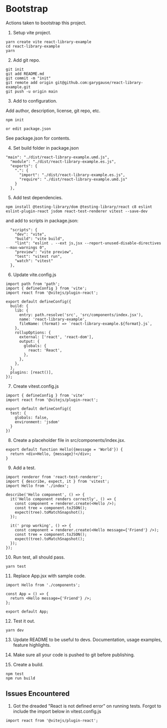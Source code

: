 # Bootstrap

Actions taken to bootstrap this project.

1. Setup vite project.

```
yarn create vite react-library-example
cd react-library-example
yarn
```

2. Add git repo.

```
git init
git add README.md
git commit -m "init"
git remote add origin git@github.com:garygause/react-library-example.git
git push -u origin main
```

3. Add to configuration.

Add author, description, license, git repo, etc.

```
npm init

or edit package.json
```

See package.json for contents.

4. Set build folder in package.json

```
"main": "./dist/react-library-example.umd.js",
  "module": "./dist/react-library-example.es.js",
  "exports": {
    ".": {
      "import": "./dist/react-library-example.es.js",
      "require": "./dist/react-library-example.umd.js"
    }
  },
```

5. Add test dependencies.

```
npm install @testing-library/dom @testing-library/react c8 eslint eslint-plugin-react jsdom react-test-renderer vitest --save-dev
```

and add to scripts in package.json:

```
  "scripts": {
    "dev": "vite",
    "build": "vite build",
    "lint": "eslint . --ext js,jsx --report-unused-disable-directives --max-warnings 0",
    "preview": "vite preview",
    "test": "vitest run",
    "watch": "vitest"
  },
```

6. Update vite.config.js

```
import path from 'path';
import { defineConfig } from 'vite';
import react from '@vitejs/plugin-react';

export default defineConfig({
  build: {
    lib: {
      entry: path.resolve('src', 'src/components/index.jsx'),
      name: 'react-library-example',
      fileName: (format) => `react-library-example.${format}.js`,
    },
    rollupOptions: {
      external: ['react', 'react-dom'],
      output: {
        globals: {
          react: 'React',
        },
      },
    },
  },
  plugins: [react()],
});
```

7. Create vitest.config.js

```
import { defineConfig } from 'vite'
import react from '@vitejs/plugin-react';

export default defineConfig({
  test: {
    globals: false,
    environment: 'jsdom'
  }
})
```

8. Create a placeholder file in src/components/index.jsx.

```
export default function Hello({message = 'World'}) {
  return <div>Hello, {message}!</div>;
}
```

9. Add a test.

```
import renderer from 'react-test-renderer';
import { describe, expect, it } from 'vitest';
import Hello from './index';

describe('Hello component', () => {
  it('Hello component renders correctly', () => {
    const component = renderer.create(<Hello />);
    const tree = component.toJSON();
    expect(tree).toMatchSnapshot();
  });

  it(' prop working', () => {
    const component = renderer.create(<Hello message={'Friend'} />);
    const tree = component.toJSON();
    expect(tree).toMatchSnapshot();
  });
});
```

10. Run test, all should pass.

```
yarn test
```

11. Replace App.jsx with sample code.

```
import Hello from './components';

const App = () => {
  return <Hello message={'Friend'} />;
};

export default App;
```

12. Test it out.

```
yarn dev
```

13. Update README to be useful to devs. Documentation, usage examples, feature highlights.

14. Make sure all your code is pushed to git before publishing.

15. Create a build.

```
npm test
npm run build
```

## Issues Encountered

1. Got the dreaded "React is not defined error" on running tests. Forgot to include the import below in vitest.config.js

```
import react from '@vitejs/plugin-react';
```
